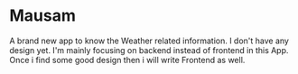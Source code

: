 # Mausam

A brand new app to know the Weather related information. I don't have any design yet. I'm mainly focusing on backend instead of frontend in this App. Once i find some good design then i will write Frontend as well.